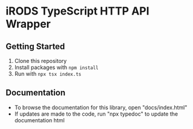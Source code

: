 # iRODS TypeScript HTTP API Wrapper

## Getting Started

1. Clone this repository
2. Install packages with `npm install`
3. Run with `npx tsx index.ts`

## Documentation

-   To browse the documentation for this library, open "docs/index.html"
-   If updates are made to the code, run "npx typedoc" to update the documentation html
